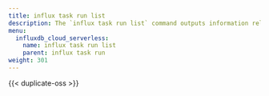 ```yaml
---
title: influx task run list
description: The `influx task run list` command outputs information related to runs of a task.
menu:
  influxdb_cloud_serverless:
    name: influx task run list
    parent: influx task run
weight: 301
---
```


{{< duplicate-oss >}}
